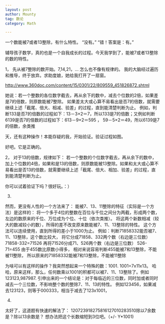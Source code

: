 ```yaml
---
layout: post
author: Mounty
tag: 数论
category: Math

---
```

一个数能被7或者13整除，有什么特性。
“没有。”
“错！答案是：有。”

辅导孩子数学，真的也是一个自我成长的过程。今天我学到了，能被7或者13整除的数的特性。

1，
先从被7整除的数开始。7,14,21，... 怎么也不像有规律的。
我的大脑经过遍历和推导，终于放弃。求助度娘，她给我打开了一扇窗。

http://www.360doc.com/content/15/0301/22/809559_451826872.shtml

她说：若一个整数的各位数字截去，再从余下的数中，减去个位数的2倍，如果差是7的倍数，则原数能被7整除。
如果差太大或心算不易看出是否7的倍数，就需要继续上述「截尾、倍大、相减、验差」的过程，直到能清楚判断为止。
例如，判断133是否7的倍数的过程如下：13－3×2＝7，所以133是7的倍数；又例如判断6139是否7的倍数的过程如下：613－9×2＝595 ， 59－5×2＝49，所以6139是7的倍数，余类推

天，还有这种操作！本能存疑的我，开始验证。验证过程如图。

好吧。它是正确的。

2，
对于13的倍数，规律如下：
若一个整数的个位数字截去，再从余下的数中，加上个位数的4倍，如果和是13的倍数，则原数能被13整除。如果和太大或心算不易看出是否13的倍数，就需要继续上述「截尾、倍大、相加、验差」的过程，直到能清楚判断为止。
 
你可以试着验证下吗？很好玩。：）

3.
然而，更没有人性的一个方法来了：
能被7、13、11整除的特征（实际是一个方法）是这样的：
将一个多于4位的整数在百位与千位之间分为两截，形成两个数，左边的数原来的千位、万位成为个位、十位（依次类推）。
将这两个新数相减（较大的数减较小的数），所得的差不改变原来数能被7、11、13整除的特性。
这个方法可以连续使用，直到所得的差小于1000为止。
例如：判断71858332能否被7、11、13整除，这个数比较大，
将它分成71858、332两个数（右边是三位数）
71858-332=71526
再将71526分成71、526两个数（右边是三位数）
526-71=455
由于455数比原数小得多，
相对来说容易判断455能被7和13整除，不能被11整除，
所以原来的71858332能被7和13整除，不能被11整除

为啥可以有这样的操作？我突然想起来一个特殊的数：1001. 1001=7x11x13。
哈哈，原来这样，那么，任何数乘以1001的积都可以被7、11、13整除了。例如123123,987987.
引申出来的一个结论是：对于每临近的三位数，同时加或者同时减去一个三位数，不影响整个数的整除7、11、13的特性。
例如123456，如果减去123123，则等于000333，相当于减去了123x1001，

4.
太好了，这道题有快速的解法了： 120723918275816127010283510除以7余数是？除以13余数是？
想办法把这个长数缩短到3位吧。（+/- Y*1001)



